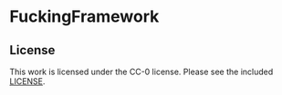 # FuckingFramework

## License

This work is licensed under the CC-0 license. Please see the included [LICENSE](/LICENSE).
